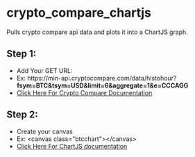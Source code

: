 # crypto_compare_chartjs
Pulls crypto compare api data and plots it into a ChartJS graph.

<h2>Step 1:</h2>
<ul>
<li>Add Your GET URL: </li>
<li>Ex: https://min-api.cryptocompare.com/data/histohour?<b>fsym=BTC&tsym=USD&limit=6&aggregate=1&e=CCCAGG</b> </li>
<li><a href="https://www.cryptocompare.com/api/#-api-data-histohour-">Click Here For Crypto Compare Documentation</a></li>
</ul>

<h2>Step 2:</h2>
<ul>
<li>Create your canvas</li>
<li>Ex: &lt;canvas class="btcchart"&gt;&lt;/canvas&gt;</li>
<li> <a href="http://www.chartjs.org/">Click Here For ChartJS documentation </a> </li>
</ul>
